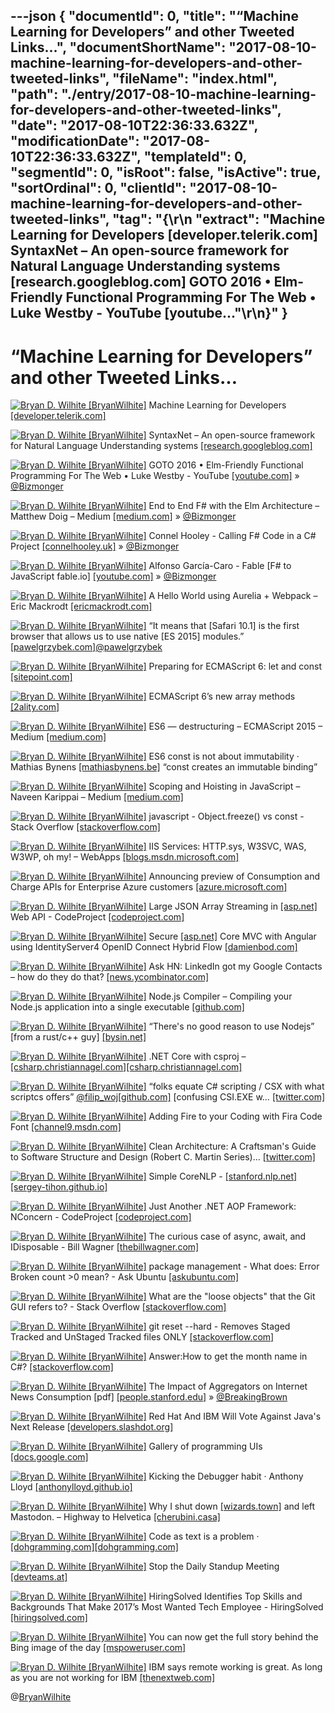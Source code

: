 ---json
{
  "documentId": 0,
  "title": "“Machine Learning for Developers” and other Tweeted Links…",
  "documentShortName": "2017-08-10-machine-learning-for-developers-and-other-tweeted-links",
  "fileName": "index.html",
  "path": "./entry/2017-08-10-machine-learning-for-developers-and-other-tweeted-links",
  "date": "2017-08-10T22:36:33.632Z",
  "modificationDate": "2017-08-10T22:36:33.632Z",
  "templateId": 0,
  "segmentId": 0,
  "isRoot": false,
  "isActive": true,
  "sortOrdinal": 0,
  "clientId": "2017-08-10-machine-learning-for-developers-and-other-tweeted-links",
  "tag": "{\r\n  \"extract\": \"Machine Learning for Developers [developer.telerik.com] SyntaxNet – An open-source framework for Natural Language Understanding systems [research.googleblog.com] GOTO 2016 • Elm-Friendly Functional Programming For The Web • Luke Westby - YouTube [youtube...\"\r\n}"
}
---

# “Machine Learning for Developers” and other Tweeted Links…

[<img alt="Bryan D. Wilhite [BryanWilhite]" src="https://songhay.blob.core.windows.net/shared-social-twitter/BryanWilhite.jpeg">](http://t.co/UNdqV0Z1zz "Bryan D. Wilhite [BryanWilhite]") Machine Learning for Developers [[developer.telerik.com]](http://developer.telerik.com/topics/machine-learning/machine-learning-developers/)

[<img alt="Bryan D. Wilhite [BryanWilhite]" src="https://songhay.blob.core.windows.net/shared-social-twitter/BryanWilhite.jpeg">](http://t.co/UNdqV0Z1zz "Bryan D. Wilhite [BryanWilhite]") SyntaxNet – An open-source framework for Natural Language Understanding systems [[research.googleblog.com]](https://research.googleblog.com/2016/05/announcing-syntaxnet-worlds-most.html)

[<img alt="Bryan D. Wilhite [BryanWilhite]" src="https://songhay.blob.core.windows.net/shared-social-twitter/BryanWilhite.jpeg">](http://t.co/UNdqV0Z1zz "Bryan D. Wilhite [BryanWilhite]") GOTO 2016 • Elm-Friendly Functional Programming For The Web • Luke Westby - YouTube [[youtube.com]](https://www.youtube.com/watch?v=tN5UmM2yZPY) » [@Bizmonger](http://twitter.com/Bizmonger)

[<img alt="Bryan D. Wilhite [BryanWilhite]" src="https://songhay.blob.core.windows.net/shared-social-twitter/BryanWilhite.jpeg">](http://t.co/UNdqV0Z1zz "Bryan D. Wilhite [BryanWilhite]") End to End F# with the Elm Architecture – Matthew Doig – Medium [[medium.com]](https://medium.com/@dogwith1eye/introducing-the-elm-architecture-with-suave-fable-and-arch-a0ffea40e13f) » [@Bizmonger](http://twitter.com/Bizmonger)

[<img alt="Bryan D. Wilhite [BryanWilhite]" src="https://songhay.blob.core.windows.net/shared-social-twitter/BryanWilhite.jpeg">](http://t.co/UNdqV0Z1zz "Bryan D. Wilhite [BryanWilhite]") Connel Hooley - Calling F# Code in a C# Project [[connelhooley.uk]](http://connelhooley.uk/blog/2017/04/30/f-sharp-to-c-sharp) » [@Bizmonger](http://twitter.com/Bizmonger)

[<img alt="Bryan D. Wilhite [BryanWilhite]" src="https://songhay.blob.core.windows.net/shared-social-twitter/BryanWilhite.jpeg">](http://t.co/UNdqV0Z1zz "Bryan D. Wilhite [BryanWilhite]") Alfonso García-Caro - Fable [F# to JavaScript fable.io] [[youtube.com]](https://www.youtube.com/watch?v=K_r3p3l85uk) » [@Bizmonger](http://twitter.com/Bizmonger)

[<img alt="Bryan D. Wilhite [BryanWilhite]" src="https://songhay.blob.core.windows.net/shared-social-twitter/BryanWilhite.jpeg">](http://t.co/UNdqV0Z1zz "Bryan D. Wilhite [BryanWilhite]") A Hello World using Aurelia + Webpack – Eric Mackrodt [[ericmackrodt.com]](http://ericmackrodt.com/2016/08/17/a-hello-world-using-aurelia-webpack/)

[<img alt="Bryan D. Wilhite [BryanWilhite]" src="https://songhay.blob.core.windows.net/shared-social-twitter/BryanWilhite.jpeg">](http://t.co/UNdqV0Z1zz "Bryan D. Wilhite [BryanWilhite]") “It means that [Safari 10.1] is the first browser that allows us to use native [ES 2015] modules.” [[pawelgrzybek.com]](https://pawelgrzybek.com/native-ecmascript-modules-in-the-browser/)[@pawelgrzybek](http://twitter.com/pawelgrzybek)

[<img alt="Bryan D. Wilhite [BryanWilhite]" src="https://songhay.blob.core.windows.net/shared-social-twitter/BryanWilhite.jpeg">](http://t.co/UNdqV0Z1zz "Bryan D. Wilhite [BryanWilhite]") Preparing for ECMAScript 6: let and const [[sitepoint.com]](https://www.sitepoint.com/preparing-ecmascript-6-let-const/)

[<img alt="Bryan D. Wilhite [BryanWilhite]" src="https://songhay.blob.core.windows.net/shared-social-twitter/BryanWilhite.jpeg">](http://t.co/UNdqV0Z1zz "Bryan D. Wilhite [BryanWilhite]") ECMAScript 6’s new array methods [[2ality.com]](http://2ality.com/2014/05/es6-array-methods.html)

[<img alt="Bryan D. Wilhite [BryanWilhite]" src="https://songhay.blob.core.windows.net/shared-social-twitter/BryanWilhite.jpeg">](http://t.co/UNdqV0Z1zz "Bryan D. Wilhite [BryanWilhite]") ES6 — destructuring – ECMAScript 2015 – Medium [[medium.com]](https://medium.com/ecmascript-2015/es6-destructuring-13ca399f993a)

[<img alt="Bryan D. Wilhite [BryanWilhite]" src="https://songhay.blob.core.windows.net/shared-social-twitter/BryanWilhite.jpeg">](http://t.co/UNdqV0Z1zz "Bryan D. Wilhite [BryanWilhite]") ES6 const is not about immutability · Mathias Bynens [[mathiasbynens.be]](https://mathiasbynens.be/notes/es6-const) “const creates an immutable binding”

[<img alt="Bryan D. Wilhite [BryanWilhite]" src="https://songhay.blob.core.windows.net/shared-social-twitter/BryanWilhite.jpeg">](http://t.co/UNdqV0Z1zz "Bryan D. Wilhite [BryanWilhite]") Scoping and Hoisting in JavaScript – Naveen Karippai – Medium [[medium.com]](https://medium.com/@naveenkarippai/scoping-and-hoisting-in-javascript-2c2e82107427)

[<img alt="Bryan D. Wilhite [BryanWilhite]" src="https://songhay.blob.core.windows.net/shared-social-twitter/BryanWilhite.jpeg">](http://t.co/UNdqV0Z1zz "Bryan D. Wilhite [BryanWilhite]") javascript - Object.freeze() vs const - Stack Overflow [[stackoverflow.com]](http://stackoverflow.com/questions/33124058/object-freeze-vs-const)

[<img alt="Bryan D. Wilhite [BryanWilhite]" src="https://songhay.blob.core.windows.net/shared-social-twitter/BryanWilhite.jpeg">](http://t.co/UNdqV0Z1zz "Bryan D. Wilhite [BryanWilhite]") IIS Services: HTTP.sys, W3SVC, WAS, W3WP, oh my! – WebApps [[blogs.msdn.microsoft.com]](https://blogs.msdn.microsoft.com/webapps/2017/05/05/iis-services-http-sys-w3svc-was-w3wp-oh-my/)

[<img alt="Bryan D. Wilhite [BryanWilhite]" src="https://songhay.blob.core.windows.net/shared-social-twitter/BryanWilhite.jpeg">](http://t.co/UNdqV0Z1zz "Bryan D. Wilhite [BryanWilhite]") Announcing preview of Consumption and Charge APIs for Enterprise Azure customers [[azure.microsoft.com]](https://azure.microsoft.com/en-us/blog/announcing-preview-of-consumption-and-charge-apis-for-enterprise-azure-customers/)

[<img alt="Bryan D. Wilhite [BryanWilhite]" src="https://songhay.blob.core.windows.net/shared-social-twitter/BryanWilhite.jpeg">](http://t.co/UNdqV0Z1zz "Bryan D. Wilhite [BryanWilhite]") Large JSON Array Streaming in [[asp.net]](http://ASP.NET) Web API - CodeProject [[codeproject.com]](https://www.codeproject.com/Articles/1180464/Large-JSON-Array-Streaming-in-ASP-NET-Web-API)

[<img alt="Bryan D. Wilhite [BryanWilhite]" src="https://songhay.blob.core.windows.net/shared-social-twitter/BryanWilhite.jpeg">](http://t.co/UNdqV0Z1zz "Bryan D. Wilhite [BryanWilhite]") Secure [[asp.net]](http://ASP.NET) Core MVC with Angular using IdentityServer4 OpenID Connect Hybrid Flow [[damienbod.com]](https://damienbod.com/2017/05/06/secure-asp-net-core-mvc-with-angular-using-identityserver4-openid-connect-hybrid-flow/)

[<img alt="Bryan D. Wilhite [BryanWilhite]" src="https://songhay.blob.core.windows.net/shared-social-twitter/BryanWilhite.jpeg">](http://t.co/UNdqV0Z1zz "Bryan D. Wilhite [BryanWilhite]") Ask HN: LinkedIn got my Google Contacts – how do they do that? [[news.ycombinator.com]](https://news.ycombinator.com/item?id=14277202)

[<img alt="Bryan D. Wilhite [BryanWilhite]" src="https://songhay.blob.core.windows.net/shared-social-twitter/BryanWilhite.jpeg">](http://t.co/UNdqV0Z1zz "Bryan D. Wilhite [BryanWilhite]") Node.js Compiler – Compiling your Node.js application into a single executable [[github.com]](https://github.com/pmq20/node-compiler)

[<img alt="Bryan D. Wilhite [BryanWilhite]" src="https://songhay.blob.core.windows.net/shared-social-twitter/BryanWilhite.jpeg">](http://t.co/UNdqV0Z1zz "Bryan D. Wilhite [BryanWilhite]") “There's no good reason to use Nodejs” [from a rust/c++ guy] [[bysin.net]](http://bysin.net/2017/05/07/no-good-reason-to-use-nodejs/)

[<img alt="Bryan D. Wilhite [BryanWilhite]" src="https://songhay.blob.core.windows.net/shared-social-twitter/BryanWilhite.jpeg">](http://t.co/UNdqV0Z1zz "Bryan D. Wilhite [BryanWilhite]") .NET Core with csproj – [[csharp.christiannagel.com]](http://csharp.christiannagel.com)[[csharp.christiannagel.com]](https://csharp.christiannagel.com/2017/05/05/dotnetcore/)

[<img alt="Bryan D. Wilhite [BryanWilhite]" src="https://songhay.blob.core.windows.net/shared-social-twitter/BryanWilhite.jpeg">](http://t.co/UNdqV0Z1zz "Bryan D. Wilhite [BryanWilhite]") “folks equate C# scripting / CSX with what scriptcs offers” [@filip_woj](http://twitter.com/filip_woj)[[github.com]](https://github.com/OmniSharp/omnisharp-vscode/issues/23) [confusing CSI.EXE w… [[twitter.com]](https://twitter.com/i/web/status/892496039151665152)

[<img alt="Bryan D. Wilhite [BryanWilhite]" src="https://songhay.blob.core.windows.net/shared-social-twitter/BryanWilhite.jpeg">](http://t.co/UNdqV0Z1zz "Bryan D. Wilhite [BryanWilhite]") Adding Fire to your Coding with Fira Code Font [[channel9.msdn.com]](https://channel9.msdn.com/coding4fun/blog/Adding-Fire-to-your-Coding-with-Fira-Code-Font)

[<img alt="Bryan D. Wilhite [BryanWilhite]" src="https://songhay.blob.core.windows.net/shared-social-twitter/BryanWilhite.jpeg">](http://t.co/UNdqV0Z1zz "Bryan D. Wilhite [BryanWilhite]") Clean Architecture: A Craftsman's Guide to Software Structure and Design (Robert C. Martin Series)… [[twitter.com]](https://twitter.com/i/web/status/894586490889568256)

[<img alt="Bryan D. Wilhite [BryanWilhite]" src="https://songhay.blob.core.windows.net/shared-social-twitter/BryanWilhite.jpeg">](http://t.co/UNdqV0Z1zz "Bryan D. Wilhite [BryanWilhite]") Simple CoreNLP - [[stanford.nlp.net]](http://Stanford.NLP.NET)[[sergey-tihon.github.io]](http://sergey-tihon.github.io/Stanford.NLP.NET//samples/CoreNLP.Simple.html)

[<img alt="Bryan D. Wilhite [BryanWilhite]" src="https://songhay.blob.core.windows.net/shared-social-twitter/BryanWilhite.jpeg">](http://t.co/UNdqV0Z1zz "Bryan D. Wilhite [BryanWilhite]") Just Another .NET AOP Framework: NConcern - CodeProject [[codeproject.com]](https://www.codeproject.com/Tips/1185797/Just-Another-NET-AOP-Framework-NConcern)

[<img alt="Bryan D. Wilhite [BryanWilhite]" src="https://songhay.blob.core.windows.net/shared-social-twitter/BryanWilhite.jpeg">](http://t.co/UNdqV0Z1zz "Bryan D. Wilhite [BryanWilhite]") The curious case of async, await, and IDisposable - Bill Wagner [[thebillwagner.com]](http://thebillwagner.com/Blog/Item/2017-05-03-ThecuriouscaseofasyncawaitandIDisposable)

[<img alt="Bryan D. Wilhite [BryanWilhite]" src="https://songhay.blob.core.windows.net/shared-social-twitter/BryanWilhite.jpeg">](http://t.co/UNdqV0Z1zz "Bryan D. Wilhite [BryanWilhite]") package management - What does: Error Broken count >0 mean? - Ask Ubuntu [[askubuntu.com]](https://askubuntu.com/questions/263460/what-does-error-broken-count-0-mean)

[<img alt="Bryan D. Wilhite [BryanWilhite]" src="https://songhay.blob.core.windows.net/shared-social-twitter/BryanWilhite.jpeg">](http://t.co/UNdqV0Z1zz "Bryan D. Wilhite [BryanWilhite]") What are the "loose objects" that the Git GUI refers to? - Stack Overflow [[stackoverflow.com]](http://stackoverflow.com/questions/5709687/what-are-the-loose-objects-that-the-git-gui-refers-to)

[<img alt="Bryan D. Wilhite [BryanWilhite]" src="https://songhay.blob.core.windows.net/shared-social-twitter/BryanWilhite.jpeg">](http://t.co/UNdqV0Z1zz "Bryan D. Wilhite [BryanWilhite]") git reset --hard - Removes Staged Tracked and UnStaged Tracked files ONLY [[stackoverflow.com]](http://stackoverflow.com/questions/22620393/various-ways-to-remove-local-git-changes)

[<img alt="Bryan D. Wilhite [BryanWilhite]" src="https://songhay.blob.core.windows.net/shared-social-twitter/BryanWilhite.jpeg">](http://t.co/UNdqV0Z1zz "Bryan D. Wilhite [BryanWilhite]") Answer:How to get the month name in C#? [[stackoverflow.com]](http://stackoverflow.com/a/975540/22944?stw=2)

[<img alt="Bryan D. Wilhite [BryanWilhite]" src="https://songhay.blob.core.windows.net/shared-social-twitter/BryanWilhite.jpeg">](http://t.co/UNdqV0Z1zz "Bryan D. Wilhite [BryanWilhite]") The Impact of Aggregators on Internet News Consumption [pdf] [[people.stanford.edu]](https://people.stanford.edu/athey/sites/default/files/aggregators_main_0_1.pdf) » [@BreakingBrown](http://twitter.com/BreakingBrown)

[<img alt="Bryan D. Wilhite [BryanWilhite]" src="https://songhay.blob.core.windows.net/shared-social-twitter/BryanWilhite.jpeg">](http://t.co/UNdqV0Z1zz "Bryan D. Wilhite [BryanWilhite]") Red Hat And IBM Will Vote Against Java's Next Release [[developers.slashdot.org]](https://developers.slashdot.org/story/17/05/06/173220/red-hat-and-ibm-will-vote-against-javas-next-release?utm_source=feedly1.0mainlinkanon&utm_medium=feed)

[<img alt="Bryan D. Wilhite [BryanWilhite]" src="https://songhay.blob.core.windows.net/shared-social-twitter/BryanWilhite.jpeg">](http://t.co/UNdqV0Z1zz "Bryan D. Wilhite [BryanWilhite]") Gallery of programming UIs [[docs.google.com]](https://docs.google.com/presentation/d/1MD-CgzODFWzdpnYXr8bEgysfDmb8PDV6iCAjH5JIvaI/preview?slide=id.g1da0625f1b_0_56)

[<img alt="Bryan D. Wilhite [BryanWilhite]" src="https://songhay.blob.core.windows.net/shared-social-twitter/BryanWilhite.jpeg">](http://t.co/UNdqV0Z1zz "Bryan D. Wilhite [BryanWilhite]") Kicking the Debugger habit · Anthony Lloyd [[anthonylloyd.github.io]](http://anthonylloyd.github.io/blog/2017/04/30/kicking-the-debugger)

[<img alt="Bryan D. Wilhite [BryanWilhite]" src="https://songhay.blob.core.windows.net/shared-social-twitter/BryanWilhite.jpeg">](http://t.co/UNdqV0Z1zz "Bryan D. Wilhite [BryanWilhite]") Why I shut down [[wizards.town]](http://wizards.town) and left Mastodon. – Highway to Helvetica [[cherubini.casa]](https://cherubini.casa/why-i-shut-down-wizards-town-and-left-mastodon-6d4e631346b3)

[<img alt="Bryan D. Wilhite [BryanWilhite]" src="https://songhay.blob.core.windows.net/shared-social-twitter/BryanWilhite.jpeg">](http://t.co/UNdqV0Z1zz "Bryan D. Wilhite [BryanWilhite]") Code as text is a problem · [[dohgramming.com]](http://dohgramming.com)[[dohgramming.com]](http://dohgramming.com/post/code-as-text-is-a-problem/)

[<img alt="Bryan D. Wilhite [BryanWilhite]" src="https://songhay.blob.core.windows.net/shared-social-twitter/BryanWilhite.jpeg">](http://t.co/UNdqV0Z1zz "Bryan D. Wilhite [BryanWilhite]") Stop the Daily Standup Meeting [[devteams.at]](http://devteams.at/stop_the_daily_standup_meeting)

[<img alt="Bryan D. Wilhite [BryanWilhite]" src="https://songhay.blob.core.windows.net/shared-social-twitter/BryanWilhite.jpeg">](http://t.co/UNdqV0Z1zz "Bryan D. Wilhite [BryanWilhite]") HiringSolved Identifies Top Skills and Backgrounds That Make 2017’s Most Wanted Tech Employee - HiringSolved [[hiringsolved.com]](https://hiringsolved.com/blog/hiringsolved-identifies-top-skills-backgrounds-make-2017s-wanted-tech-employee/)

[<img alt="Bryan D. Wilhite [BryanWilhite]" src="https://songhay.blob.core.windows.net/shared-social-twitter/BryanWilhite.jpeg">](http://t.co/UNdqV0Z1zz "Bryan D. Wilhite [BryanWilhite]") You can now get the full story behind the Bing image of the day [[mspoweruser.com]](https://mspoweruser.com/can-now-get-full-story-behind-bing-image-day/)

[<img alt="Bryan D. Wilhite [BryanWilhite]" src="https://songhay.blob.core.windows.net/shared-social-twitter/BryanWilhite.jpeg">](http://t.co/UNdqV0Z1zz "Bryan D. Wilhite [BryanWilhite]") IBM says remote working is great. As long as you are not working for IBM [[thenextweb.com]](https://thenextweb.com/insider/2017/05/08/ibm-remote-working-panel/)

@[BryanWilhite](https://twitter.com/BryanWilhite)
